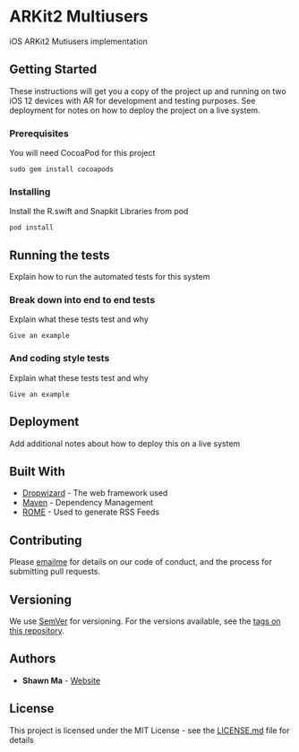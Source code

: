 # ARKit2 Multiusers

iOS ARKit2 Mutiusers implementation

## Getting Started

These instructions will get you a copy of the project up and running on two iOS 12 devices with AR for development and testing purposes. See deployment for notes on how to deploy the project on a live system.

### Prerequisites

You will need CocoaPod for this project
```
sudo gem install cocoapods
```

### Installing

Install the R.swift and Snapkit Libraries from pod

```
pod install
```

## Running the tests

Explain how to run the automated tests for this system

### Break down into end to end tests

Explain what these tests test and why

```
Give an example
```

### And coding style tests

Explain what these tests test and why

```
Give an example
```

## Deployment

Add additional notes about how to deploy this on a live system

## Built With

* [Dropwizard](http://www.dropwizard.io/1.0.2/docs/) - The web framework used
* [Maven](https://maven.apache.org/) - Dependency Management
* [ROME](https://rometools.github.io/rome/) - Used to generate RSS Feeds

## Contributing

Please [emailme](mailto:emailme.mx@gmail.com) for details on our code of conduct, and the process for submitting pull requests.

## Versioning

We use [SemVer](http://semver.org/) for versioning. For the versions available, see the [tags on this repository](https://github.com/your/project/tags). 

## Authors

* **Shawn Ma** - [Website](https://xiaoma.space)

## License

This project is licensed under the MIT License - see the [LICENSE.md](LICENSE.md) file for details

